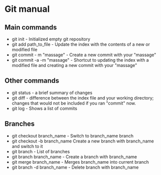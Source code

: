 # Git manual
## Main commands
* git init - Initialized empty git repository
* git add path_to_file - Update the index with the contents of a new or modified file
* git commit - m "massage" - Create a new commit with your "massage"
* git commit -a -m "massage" - Shortcut to updating the index with a modified file and creating a new commit with your "massage"

## Other commands
* git status - a brief summary of changes
* git diff - difference between the index file and your working directory; changes that would not be included if you ran "commit" now.
* git log - Shows a list of commits

## Branches

* git checkout branch_name - Switch to branch_name branch
* git checkout -b branch_name Create a new branch with branch_name and switch to it
* git branch - List of branches
* git branch branch_name - Create a branch with branch_name
* git merge branch_name - Merges branch_name into current branch
* git branch -d branch_name - Delete branch with branch_name
